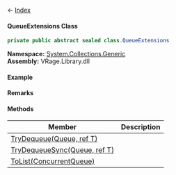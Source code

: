 ← [Index](Api-Index)

#### QueueExtensions Class

```csharp
private public abstract sealed class.QueueExtensions
```

**Namespace:** [System.Collections.Generic](System.Collections.Generic)  
**Assembly:** VRage.Library.dll

#### Example

#### Remarks

#### Methods

|Member|Description|
|---|---|
|[TryDequeue(Queue, ref T)](System.Collections.Generic.QueueExtensions.TryDequeue)||
|[TryDequeueSync(Queue, ref T)](System.Collections.Generic.QueueExtensions.TryDequeueSync)||
|[ToList(ConcurrentQueue)](System.Collections.Generic.QueueExtensions.ToList)||

